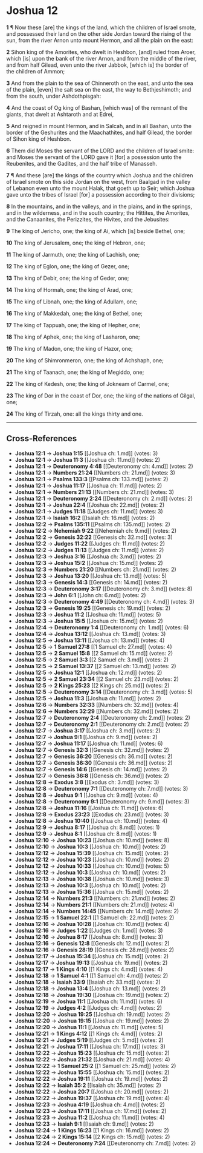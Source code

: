 # Joshua 12

**1** ¶ Now these [are] the kings of the land, which the children of Israel smote, and possessed their land on the other side Jordan toward the rising of the sun, from the river Arnon unto mount Hermon, and all the plain on the east:

**2** Sihon king of the Amorites, who dwelt in Heshbon, [and] ruled from Aroer, which [is] upon the bank of the river Arnon, and from the middle of the river, and from half Gilead, even unto the river Jabbok, [which is] the border of the children of Ammon;

**3** And from the plain to the sea of Chinneroth on the east, and unto the sea of the plain, [even] the salt sea on the east, the way to Bethjeshimoth; and from the south, under Ashdothpisgah:

**4** And the coast of Og king of Bashan, [which was] of the remnant of the giants, that dwelt at Ashtaroth and at Edrei,

**5** And reigned in mount Hermon, and in Salcah, and in all Bashan, unto the border of the Geshurites and the Maachathites, and half Gilead, the border of Sihon king of Heshbon.

**6** Them did Moses the servant of the LORD and the children of Israel smite: and Moses the servant of the LORD gave it [for] a possession unto the Reubenites, and the Gadites, and the half tribe of Manasseh.

**7** ¶ And these [are] the kings of the country which Joshua and the children of Israel smote on this side Jordan on the west, from Baalgad in the valley of Lebanon even unto the mount Halak, that goeth up to Seir; which Joshua gave unto the tribes of Israel [for] a possession according to their divisions;

**8** In the mountains, and in the valleys, and in the plains, and in the springs, and in the wilderness, and in the south country; the Hittites, the Amorites, and the Canaanites, the Perizzites, the Hivites, and the Jebusites:

**9** The king of Jericho, one; the king of Ai, which [is] beside Bethel, one;

**10** The king of Jerusalem, one; the king of Hebron, one;

**11** The king of Jarmuth, one; the king of Lachish, one;

**12** The king of Eglon, one; the king of Gezer, one;

**13** The king of Debir, one; the king of Geder, one;

**14** The king of Hormah, one; the king of Arad, one;

**15** The king of Libnah, one; the king of Adullam, one;

**16** The king of Makkedah, one; the king of Bethel, one;

**17** The king of Tappuah, one; the king of Hepher, one;

**18** The king of Aphek, one; the king of Lasharon, one;

**19** The king of Madon, one; the king of Hazor, one;

**20** The king of Shimronmeron, one; the king of Achshaph, one;

**21** The king of Taanach, one; the king of Megiddo, one;

**22** The king of Kedesh, one; the king of Jokneam of Carmel, one;

**23** The king of Dor in the coast of Dor, one; the king of the nations of Gilgal, one;

**24** The king of Tirzah, one: all the kings thirty and one.

---

## Cross-References

- **Joshua 12:1** → **Joshua 1:15** [[Joshua ch: 1.md]] (votes: 3)
- **Joshua 12:1** → **Joshua 11:3** [[Joshua ch: 11.md]] (votes: 2)
- **Joshua 12:1** → **Deuteronomy 4:48** [[Deuteronomy ch: 4.md]] (votes: 2)
- **Joshua 12:1** → **Numbers 21:24** [[Numbers ch: 21.md]] (votes: 3)
- **Joshua 12:1** → **Psalms 133:3** [[Psalms ch: 133.md]] (votes: 2)
- **Joshua 12:1** → **Joshua 11:17** [[Joshua ch: 11.md]] (votes: 2)
- **Joshua 12:1** → **Numbers 21:13** [[Numbers ch: 21.md]] (votes: 3)
- **Joshua 12:1** → **Deuteronomy 2:24** [[Deuteronomy ch: 2.md]] (votes: 2)
- **Joshua 12:1** → **Joshua 22:4** [[Joshua ch: 22.md]] (votes: 2)
- **Joshua 12:1** → **Judges 11:18** [[Judges ch: 11.md]] (votes: 3)
- **Joshua 12:1** → **Isaiah 16:2** [[Isaiah ch: 16.md]] (votes: 2)
- **Joshua 12:2** → **Psalms 135:11** [[Psalms ch: 135.md]] (votes: 2)
- **Joshua 12:2** → **Nehemiah 9:22** [[Nehemiah ch: 9.md]] (votes: 2)
- **Joshua 12:2** → **Genesis 32:22** [[Genesis ch: 32.md]] (votes: 3)
- **Joshua 12:2** → **Judges 11:22** [[Judges ch: 11.md]] (votes: 2)
- **Joshua 12:2** → **Judges 11:13** [[Judges ch: 11.md]] (votes: 2)
- **Joshua 12:3** → **Joshua 3:16** [[Joshua ch: 3.md]] (votes: 2)
- **Joshua 12:3** → **Joshua 15:2** [[Joshua ch: 15.md]] (votes: 2)
- **Joshua 12:3** → **Numbers 21:20** [[Numbers ch: 21.md]] (votes: 2)
- **Joshua 12:3** → **Joshua 13:20** [[Joshua ch: 13.md]] (votes: 5)
- **Joshua 12:3** → **Genesis 14:3** [[Genesis ch: 14.md]] (votes: 2)
- **Joshua 12:3** → **Deuteronomy 3:17** [[Deuteronomy ch: 3.md]] (votes: 8)
- **Joshua 12:3** → **John 6:1** [[John ch: 6.md]] (votes: 2)
- **Joshua 12:3** → **Deuteronomy 4:49** [[Deuteronomy ch: 4.md]] (votes: 3)
- **Joshua 12:3** → **Genesis 19:25** [[Genesis ch: 19.md]] (votes: 2)
- **Joshua 12:3** → **Joshua 11:2** [[Joshua ch: 11.md]] (votes: 5)
- **Joshua 12:3** → **Joshua 15:5** [[Joshua ch: 15.md]] (votes: 2)
- **Joshua 12:4** → **Deuteronomy 1:4** [[Deuteronomy ch: 1.md]] (votes: 6)
- **Joshua 12:4** → **Joshua 13:12** [[Joshua ch: 13.md]] (votes: 3)
- **Joshua 12:5** → **Joshua 13:11** [[Joshua ch: 13.md]] (votes: 4)
- **Joshua 12:5** → **1 Samuel 27:8** [[1 Samuel ch: 27.md]] (votes: 4)
- **Joshua 12:5** → **2 Samuel 15:8** [[2 Samuel ch: 15.md]] (votes: 2)
- **Joshua 12:5** → **2 Samuel 3:3** [[2 Samuel ch: 3.md]] (votes: 2)
- **Joshua 12:5** → **2 Samuel 13:37** [[2 Samuel ch: 13.md]] (votes: 2)
- **Joshua 12:5** → **Joshua 12:1** [[Joshua ch: 12.md]] (votes: 2)
- **Joshua 12:5** → **2 Samuel 23:34** [[2 Samuel ch: 23.md]] (votes: 2)
- **Joshua 12:5** → **2 Kings 25:23** [[2 Kings ch: 25.md]] (votes: 2)
- **Joshua 12:5** → **Deuteronomy 3:14** [[Deuteronomy ch: 3.md]] (votes: 5)
- **Joshua 12:5** → **Joshua 11:3** [[Joshua ch: 11.md]] (votes: 2)
- **Joshua 12:6** → **Numbers 32:33** [[Numbers ch: 32.md]] (votes: 4)
- **Joshua 12:6** → **Numbers 32:29** [[Numbers ch: 32.md]] (votes: 2)
- **Joshua 12:7** → **Deuteronomy 2:4** [[Deuteronomy ch: 2.md]] (votes: 2)
- **Joshua 12:7** → **Deuteronomy 2:1** [[Deuteronomy ch: 2.md]] (votes: 2)
- **Joshua 12:7** → **Joshua 3:17** [[Joshua ch: 3.md]] (votes: 2)
- **Joshua 12:7** → **Joshua 9:1** [[Joshua ch: 9.md]] (votes: 2)
- **Joshua 12:7** → **Joshua 11:17** [[Joshua ch: 11.md]] (votes: 6)
- **Joshua 12:7** → **Genesis 32:3** [[Genesis ch: 32.md]] (votes: 2)
- **Joshua 12:7** → **Genesis 36:20** [[Genesis ch: 36.md]] (votes: 2)
- **Joshua 12:7** → **Genesis 36:30** [[Genesis ch: 36.md]] (votes: 2)
- **Joshua 12:7** → **Genesis 14:6** [[Genesis ch: 14.md]] (votes: 2)
- **Joshua 12:7** → **Genesis 36:8** [[Genesis ch: 36.md]] (votes: 2)
- **Joshua 12:8** → **Exodus 3:8** [[Exodus ch: 3.md]] (votes: 3)
- **Joshua 12:8** → **Deuteronomy 7:1** [[Deuteronomy ch: 7.md]] (votes: 3)
- **Joshua 12:8** → **Joshua 9:1** [[Joshua ch: 9.md]] (votes: 4)
- **Joshua 12:8** → **Deuteronomy 9:1** [[Deuteronomy ch: 9.md]] (votes: 3)
- **Joshua 12:8** → **Joshua 11:16** [[Joshua ch: 11.md]] (votes: 6)
- **Joshua 12:8** → **Exodus 23:23** [[Exodus ch: 23.md]] (votes: 3)
- **Joshua 12:8** → **Joshua 10:40** [[Joshua ch: 10.md]] (votes: 4)
- **Joshua 12:9** → **Joshua 8:17** [[Joshua ch: 8.md]] (votes: 1)
- **Joshua 12:9** → **Joshua 8:1** [[Joshua ch: 8.md]] (votes: 1)
- **Joshua 12:10** → **Joshua 10:23** [[Joshua ch: 10.md]] (votes: 8)
- **Joshua 12:10** → **Joshua 10:3** [[Joshua ch: 10.md]] (votes: 2)
- **Joshua 12:12** → **Joshua 15:39** [[Joshua ch: 15.md]] (votes: 2)
- **Joshua 12:12** → **Joshua 10:23** [[Joshua ch: 10.md]] (votes: 2)
- **Joshua 12:12** → **Joshua 10:33** [[Joshua ch: 10.md]] (votes: 5)
- **Joshua 12:12** → **Joshua 10:3** [[Joshua ch: 10.md]] (votes: 2)
- **Joshua 12:13** → **Joshua 10:38** [[Joshua ch: 10.md]] (votes: 3)
- **Joshua 12:13** → **Joshua 10:3** [[Joshua ch: 10.md]] (votes: 2)
- **Joshua 12:13** → **Joshua 15:36** [[Joshua ch: 15.md]] (votes: 2)
- **Joshua 12:14** → **Numbers 21:3** [[Numbers ch: 21.md]] (votes: 2)
- **Joshua 12:14** → **Numbers 21:1** [[Numbers ch: 21.md]] (votes: 4)
- **Joshua 12:14** → **Numbers 14:45** [[Numbers ch: 14.md]] (votes: 2)
- **Joshua 12:15** → **1 Samuel 22:1** [[1 Samuel ch: 22.md]] (votes: 2)
- **Joshua 12:16** → **Joshua 10:28** [[Joshua ch: 10.md]] (votes: 4)
- **Joshua 12:16** → **Judges 1:22** [[Judges ch: 1.md]] (votes: 3)
- **Joshua 12:16** → **Joshua 8:17** [[Joshua ch: 8.md]] (votes: 3)
- **Joshua 12:16** → **Genesis 12:8** [[Genesis ch: 12.md]] (votes: 2)
- **Joshua 12:16** → **Genesis 28:19** [[Genesis ch: 28.md]] (votes: 2)
- **Joshua 12:17** → **Joshua 15:34** [[Joshua ch: 15.md]] (votes: 2)
- **Joshua 12:17** → **Joshua 19:13** [[Joshua ch: 19.md]] (votes: 2)
- **Joshua 12:17** → **1 Kings 4:10** [[1 Kings ch: 4.md]] (votes: 4)
- **Joshua 12:18** → **1 Samuel 4:1** [[1 Samuel ch: 4.md]] (votes: 2)
- **Joshua 12:18** → **Isaiah 33:9** [[Isaiah ch: 33.md]] (votes: 2)
- **Joshua 12:18** → **Joshua 13:4** [[Joshua ch: 13.md]] (votes: 2)
- **Joshua 12:18** → **Joshua 19:30** [[Joshua ch: 19.md]] (votes: 2)
- **Joshua 12:19** → **Joshua 11:1** [[Joshua ch: 11.md]] (votes: 6)
- **Joshua 12:19** → **Judges 4:2** [[Judges ch: 4.md]] (votes: 2)
- **Joshua 12:20** → **Joshua 19:25** [[Joshua ch: 19.md]] (votes: 2)
- **Joshua 12:20** → **Joshua 19:15** [[Joshua ch: 19.md]] (votes: 2)
- **Joshua 12:20** → **Joshua 11:1** [[Joshua ch: 11.md]] (votes: 5)
- **Joshua 12:21** → **1 Kings 4:12** [[1 Kings ch: 4.md]] (votes: 2)
- **Joshua 12:21** → **Judges 5:19** [[Judges ch: 5.md]] (votes: 2)
- **Joshua 12:21** → **Joshua 17:11** [[Joshua ch: 17.md]] (votes: 3)
- **Joshua 12:22** → **Joshua 15:23** [[Joshua ch: 15.md]] (votes: 2)
- **Joshua 12:22** → **Joshua 21:32** [[Joshua ch: 21.md]] (votes: 4)
- **Joshua 12:22** → **1 Samuel 25:2** [[1 Samuel ch: 25.md]] (votes: 2)
- **Joshua 12:22** → **Joshua 15:55** [[Joshua ch: 15.md]] (votes: 2)
- **Joshua 12:22** → **Joshua 19:11** [[Joshua ch: 19.md]] (votes: 2)
- **Joshua 12:22** → **Isaiah 35:2** [[Isaiah ch: 35.md]] (votes: 2)
- **Joshua 12:22** → **Joshua 20:7** [[Joshua ch: 20.md]] (votes: 2)
- **Joshua 12:22** → **Joshua 19:37** [[Joshua ch: 19.md]] (votes: 4)
- **Joshua 12:23** → **Joshua 4:19** [[Joshua ch: 4.md]] (votes: 2)
- **Joshua 12:23** → **Joshua 17:11** [[Joshua ch: 17.md]] (votes: 2)
- **Joshua 12:23** → **Joshua 11:2** [[Joshua ch: 11.md]] (votes: 4)
- **Joshua 12:23** → **Isaiah 9:1** [[Isaiah ch: 9.md]] (votes: 2)
- **Joshua 12:24** → **1 Kings 16:23** [[1 Kings ch: 16.md]] (votes: 2)
- **Joshua 12:24** → **2 Kings 15:14** [[2 Kings ch: 15.md]] (votes: 2)
- **Joshua 12:24** → **Deuteronomy 7:24** [[Deuteronomy ch: 7.md]] (votes: 2)
